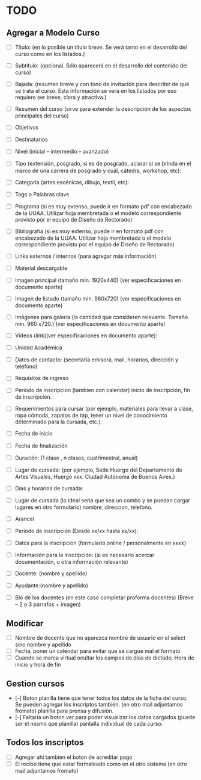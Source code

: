 # TODO 
## Agregar a Modelo Curso
- [ ] Título: (en lo posible un título breve. Se verá tanto en el desarrollo del curso como en los listados.)
- [ ] Subtítulo: (opcional. Sólo aparecerá en el desarrollo del contenido del curso)
- [ ] Bajada: (resumen breve y con tono de invitación para describir de qué se trata el curso. Esta información se verá en los listados por eso requiere ser breve, clara y atractiva.)
- [ ] Resumen del curso  (sirve para extender la descripción de los aspectos principales del curso)
- [ ] Objetivos
- [ ] Destinatarios
- [ ] Nivel (inicial – intermedio – avanzado)
- [ ] Tipo (extensión, posgrado, si es de posgrado, aclarar si se brinda en el marco de una carrera de posgrado y cuál, cátedra, workshop, etc):
- [ ] Categoría (artes escénicas, dibujo, textil, etc):
- [ ] Tags o Palabras clave
- [ ] Programa (si es muy extenso, puede ir en formato pdf con encabezado de la UUAA. Utilizar hoja membretada o el modelo correspondiente provisto por el equipo de Diseño de Rectorado)
- [ ] Bibliografía (si es muy extenso, puede ir en formato pdf con encabezado de la UUAA. Utilizar hoja membretada o el modelo correspondiente provisto por el equipo de Diseño de Rectorado)
- [ ] Links externos / internos (para agregar más información)
- [ ] Material descargable
- [ ] Imagen principal (tamaño min. 1920x440) (ver especificaciones en documento aparte)
- [ ] Imagen de listado (tamaño min. 960x720) (ver especificaciones en documento aparte)
- [ ] Imágenes para galería (la cantidad que consideren relevante. Tamaño min. 960 x720.) (ver especificaciones en documento aparte)
- [ ] Videos (link)(ver especificaciones en documento aparte):

- [ ] Unidad Académica
- [ ] Datos de contacto: (secretaría emisora, mail, horarios, dirección y teléfono)

- [ ] Requisitos de ingreso
- [ ] Periodo de inscripcion (tambien con calendar) inicio de inscripción, fin de inscripción.
- [ ] Requerimientos para cursar (por ejemplo, materiales para llevar a clase, ropa cómoda, zapatos de tap, tener un nivel de conocimiento determinado para la cursada, etc.):

- [ ] Fecha de inicio
- [ ] Fecha de finalización
- [ ] Duración: (1 clase , n clases, cuatrimestral, anual)
- [ ] Lugar de cursada: (por ejemplo, Sede Huergo del Departamento de Artes Visuales, Huergo xxx. Ciudad Autónoma de Buenos Aires.) 
- [ ] Días y horarios de cursada:
- [ ] Lugar de cursada (lo ideal seria que sea un combo y se puedan cargar lugares en otro formulario) nombre, direccion, telefono.


- [ ] Arancel
- [ ] Período de inscripción (Desde xx/xx hasta xx/xx):
- [ ] Datos para la inscripción (formulario online / personalmente en xxxx)
- [ ] Información para la inscripción: (si es necesario acercar documentación, u otra información relevante)



- [ ] Docente: (nombre y apellido)
- [ ] Ayudante:(nombre y apellido)
- [ ] Bio de los docentes (en este caso completar proforma docentes) (Breve – 2 o 3 párrafos + imagen)

## Modificar 
- [ ] Nombre de docente que no aparezca nombre de usuario en el select sino nombre y apellido
- [ ] Fecha, poner un calendar para evitar que se cargue mal el formato
- [ ] Cuando se marca virtual ocultar los campos de días de dictado, Hora de inicio y hora de fin

## Gestion cursos
- [-] Boton planilla tiene que tener todos los datos de la ficha del curso. Se pueden agregar los inscriptos tambien. (en otro mail adjuntamos fromato) 
      planilla para prensa y difusión. 
- [-] Faltaria un boton ver para poder visualizar los datos cargados (puede ser el mismo que planilla)
      pantalla individual de cada curso.

## Todos los inscriptos
- [ ] Agregar ahi tambien el boton de acreditar pago 
- [ ] El recibo tiene que estar formateado como en el otro sistema (en otro mail adjuntamos fromato)
